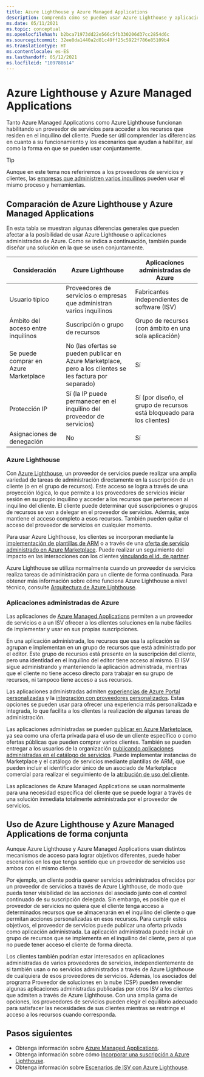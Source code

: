 ```yaml
---
title: Azure Lighthouse y Azure Managed Applications
description: Comprenda cómo se pueden usar Azure Lighthouse y aplicaciones administradas de Azure de forma conjunta.
ms.date: 05/11/2021
ms.topic: conceptual
ms.openlocfilehash: b2bca71973dd22e566c5fb330206d37cc2854d6c
ms.sourcegitcommit: 32ee8da1440a2d81c49ff25c5922f786e85109b4
ms.translationtype: HT
ms.contentlocale: es-ES
ms.lasthandoff: 05/12/2021
ms.locfileid: "109788614"
---
```

# <a name="azure-lighthouse-and-azure-managed-applications"></a>Azure Lighthouse y Azure Managed Applications

Tanto Azure Managed Applications como Azure Lighthouse funcionan habilitando un proveedor de servicios para acceder a los recursos que residen en el inquilino del cliente. Puede ser útil comprender las diferencias en cuanto a su funcionamiento y los escenarios que ayudan a habilitar, así como la forma en que se pueden usar conjuntamente.

> [!TIP]
> Aunque en este tema nos referiremos a los proveedores de servicios y clientes, las [empresas que administren varios inquilinos](enterprise.md) pueden usar el mismo proceso y herramientas.

## <a name="comparing-azure-lighthouse-and-azure-managed-applications"></a>Comparación de Azure Lighthouse y Azure Managed Applications

En esta tabla se muestran algunas diferencias generales que pueden afectar a la posibilidad de usar Azure Lighthouse o aplicaciones administradas de Azure. Como se indica a continuación, también puede diseñar una solución en la que se usen conjuntamente.

|Consideración  |Azure Lighthouse  |Aplicaciones administradas de Azure  |
|---------|---------|---------|
|Usuario típico     |Proveedores de servicios o empresas que administran varios inquilinos         |Fabricantes independientes de software (ISV)         |
|Ámbito del acceso entre inquilinos     |Suscripción o grupo de recursos         |Grupo de recursos (con ámbito en una sola aplicación)         |
|Se puede comprar en Azure Marketplace     |No (las ofertas se pueden publicar en Azure Marketplace, pero a los clientes se les factura por separado)        |Sí         |
|Protección IP     |Sí (la IP puede permanecer en el inquilino del proveedor de servicios)        |Sí (por diseño, el grupo de recursos está bloqueado para los clientes)         |
|Asignaciones de denegación     |No         |Sí        |

### <a name="azure-lighthouse"></a>Azure Lighthouse

Con [Azure Lighthouse](../overview.md), un proveedor de servicios puede realizar una amplia variedad de tareas de administración directamente en la suscripción de un cliente (o en el grupo de recursos). Este acceso se logra a través de una proyección lógica, lo que permite a los proveedores de servicios iniciar sesión en su propio inquilino y acceder a los recursos que pertenecen al inquilino del cliente. El cliente puede determinar qué suscripciones o grupos de recursos se van a delegar en el proveedor de servicios. Además, este mantiene el acceso completo a esos recursos. También pueden quitar el acceso del proveedor de servicios en cualquier momento.

Para usar Azure Lighthouse, los clientes se incorporan mediante la [implementación de plantillas de ARM](../how-to/onboard-customer.md) o a través de una [oferta de servicio administrado en Azure Marketplace](managed-services-offers.md). Puede realizar un seguimiento del impacto en las interacciones con los clientes [vinculando el id. de partner](../how-to/partner-earned-credit.md).

Azure Lighthouse se utiliza normalmente cuando un proveedor de servicios realiza tareas de administración para un cliente de forma continuada. Para obtener más información sobre cómo funciona Azure Lighthouse a nivel técnico, consulte [Arquitectura de Azure Lighthouse](architecture.md).

### <a name="azure-managed-applications"></a>Aplicaciones administradas de Azure

Las aplicaciones de [Azure Managed Applications](../../azure-resource-manager/managed-applications/overview.md) permiten a un proveedor de servicios o a un ISV ofrecer a los clientes soluciones en la nube fáciles de implementar y usar en sus propias suscripciones.

En una aplicación administrada, los recursos que usa la aplicación se agrupan e implementan en un grupo de recursos que está administrado por el editor. Este grupo de recursos está presente en la suscripción del cliente, pero una identidad en el inquilino del editor tiene acceso al mismo. El ISV sigue administrando y manteniendo la aplicación administrada, mientras que el cliente no tiene acceso directo para trabajar en su grupo de recursos, ni tampoco tiene acceso a sus recursos.

Las aplicaciones administradas admiten [experiencias de Azure Portal personalizadas](../../azure-resource-manager/managed-applications/concepts-view-definition.md) y la [integración con proveedores personalizados](../../azure-resource-manager/managed-applications/tutorial-create-managed-app-with-custom-provider.md). Estas opciones se pueden usar para ofrecer una experiencia más personalizada e integrada, lo que facilita a los clientes la realización de algunas tareas de administración.

Las aplicaciones administradas se pueden [publicar en Azure Marketplace](../../marketplace/create-new-azure-apps-offer.md), ya sea como una oferta privada para el uso de un cliente específico o como ofertas públicas que pueden comprar varios clientes. También se pueden entregar a los usuarios de la organización [publicando aplicaciones administradas en el catálogo de servicios](../../azure-resource-manager/managed-applications/publish-service-catalog-app.md). Puede implementar instancias de Marketplace y el catálogo de servicios mediante plantillas de ARM, que pueden incluir el identificador único de un asociado de Marketplace comercial para realizar el seguimiento de la [atribución de uso del cliente](../../marketplace/azure-partner-customer-usage-attribution.md).

Las aplicaciones de Azure Managed Applications se usan normalmente para una necesidad específica del cliente que se puede lograr a través de una solución inmediata totalmente administrada por el proveedor de servicios.

## <a name="using-azure-lighthouse-and-azure-managed-applications-together"></a>Uso de Azure Lighthouse y Azure Managed Applications de forma conjunta

Aunque Azure Lighthouse y Azure Managed Applications usan distintos mecanismos de acceso para lograr objetivos diferentes, puede haber escenarios en los que tenga sentido que un proveedor de servicios use ambos con el mismo cliente.

Por ejemplo, un cliente podría querer servicios administrados ofrecidos por un proveedor de servicios a través de Azure Lighthouse, de modo que pueda tener visibilidad de las acciones del asociado junto con el control continuado de su suscripción delegada. Sin embargo, es posible que el proveedor de servicios no quiera que el cliente tenga acceso a determinados recursos que se almacenarán en el inquilino del cliente o que permitan acciones personalizadas en esos recursos. Para cumplir estos objetivos, el proveedor de servicios puede publicar una oferta privada como aplicación administrada. La aplicación administrada puede incluir un grupo de recursos que se implementa en el inquilino del cliente, pero al que no puede tener acceso el cliente de forma directa.

Los clientes también podrían estar interesados en aplicaciones administradas de varios proveedores de servicios, independientemente de si también usan o no servicios administrados a través de Azure Lighthouse de cualquiera de esos proveedores de servicios. Además, los asociados del programa Proveedor de soluciones en la nube (CSP) pueden revender algunas aplicaciones administradas publicadas por otros ISV a los clientes que admiten a través de Azure Lighthouse. Con una amplia gama de opciones, los proveedores de servicios pueden elegir el equilibrio adecuado para satisfacer las necesidades de sus clientes mientras se restringe el acceso a los recursos cuando corresponda.

## <a name="next-steps"></a>Pasos siguientes

- Obtenga información sobre [Azure Managed Applications](../../azure-resource-manager/managed-applications/overview.md).
- Obtenga información sobre cómo [Incorporar una suscripción a Azure Lighthouse](../how-to/onboard-customer.md).
- Obtenga información sobre [Escenarios de ISV con Azure Lighthouse](isv-scenarios.md).

